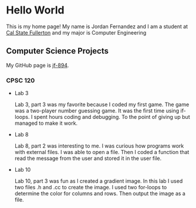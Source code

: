 # Hello World

This is my home page! My name is Jordan Fernandez and I am a student at [Cal State Fullerton](http://www.fullerton.edu/) and my major is Computer Engineering 
## Computer Science Projects

My GitHub page is [jf-894](http://github.com/jf-894).

### CPSC 120

*  Lab 3

    Lab 3, part 3 was my favorite because I coded my first game. The game was a two-player number guessing game. It was the first time using if-loops. I spent hours coding and debugging. To the point of giving up but managed to make it work.

* Lab 8

    Lab 8, part 2 was interesting to me. I was curious how programs work with external files. I was able to open a file. Then I coded a function that read the message from the user and stored it in the user file.

* Lab 10

    Lab 10, part 3 was fun as I created a gradient image. In this lab I used two files .h and .cc to create the image. I used two for-loops to determine the color for columns and rows. Then output the image as a file.
